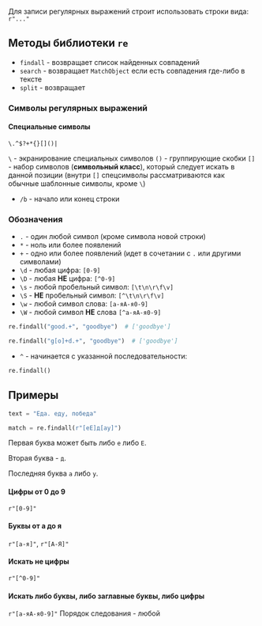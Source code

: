 
Для записи регулярных выражений строит использовать строки вида: `r"..."`

## Методы библиотеки `re`

- `findall` - возвращает список найденных совпадений
- `search` - возвращает `MatchObject` если есть совпадения где-либо в тексте
- `split` - возвращает 

### Символы регулярных выражений

#### Специальные символы

`\.^$?+*{}[]()|`

`\` - экранирование специальных символов
`()` - группирующие скобки
`[]` - набор символов (**символьный класс**), который следует искать в данной позиции (внутри `[]` спецсимволы рассматриваются как обычные шаблонные символы, кроме `\`)

- `/b` - начало или конец строки

### Обозначения

- `.` - один любой символ (кроме символа новой строки)
- `*` - ноль или более появлений
- `+` - одно или более появлений (идет в сочетании с `.` или другими символами)
- `\d` - любая цифра: `[0-9]`
- `\D` - любая **НЕ** цифра: `[^0-9]`
- `\s` - любой пробельный символ: `[\t\n\r\f\v]`
- `\S` - **НЕ** пробельный символ: `[^\t\n\r\f\v]`
- `\w` - любой символ слова: `[а-яА-я0-9]`
- `\W` - любой символ **НЕ** слова `[^а-яА-я0-9]`

```python
re.findall("good.+", "goodbye")  # ['goodbye']

re.findall("g[o]+d.+", "goodbye")  # ['goodbye']
```

- `^` - начинается с указанной последовательности:

```python
re.findall()
```


## Примеры

```python
text = "Еда. еду, победа"

match = re.findall(r"[еЕ]д[ау]")
```

Первая буква может быть либо `е` либо `Е`. 

Вторая буква - `д`. 

Последняя буква `а` либо `у`.

#### Цифры от 0 до 9 
`r"[0-9]"`

#### Буквы от а до я
`r"[а-я]"`, `r"[А-Я]"`

#### Искать не цифры
`r"[^0-9]"`

#### Искать либо буквы, либо заглавные буквы, либо цифры
`r"[а-яА-я0-9]"`
Порядок следования - любой